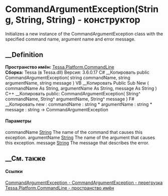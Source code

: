 # CommandArgumentException(String, String, String) - конструктор
Initializes a new instance of the CommandArgumentException class with the
specified command name, argument name and error message.
## __Definition
 **Пространство имён:**
[Tessa.Platform.CommandLine](N_Tessa_Platform_CommandLine.htm)  
 **Сборка:** Tessa (в Tessa.dll) Версия: 3.6.0.17
C# __Копировать
     public CommandArgumentException(
    	string commandName,
    	string argumentName,
    	string message
    )
VB __Копировать
     Public Sub New ( 
    	commandName As String,
    	argumentName As String,
    	message As String
    )
C++ __Копировать
     public:
    CommandArgumentException(
    	String^ commandName, 
    	String^ argumentName, 
    	String^ message
    )
F# __Копировать
     new : 
            commandName : string * 
            argumentName : string * 
            message : string -> CommandArgumentException
#### Параметры
commandName [String](https://learn.microsoft.com/dotnet/api/system.string)
    The name of the command that causes this exception.
argumentName [String](https://learn.microsoft.com/dotnet/api/system.string)
    The name of the argument that causes this exception.
message [String](https://learn.microsoft.com/dotnet/api/system.string)
    The message that describes the error.
##  __См. также
#### Ссылки
[CommandArgumentException -
](T_Tessa_Platform_CommandLine_CommandArgumentException.htm)
[CommandArgumentException -
перегрузка](Overload_Tessa_Platform_CommandLine_CommandArgumentException__ctor.htm)
[Tessa.Platform.CommandLine - пространство
имён](N_Tessa_Platform_CommandLine.htm)
